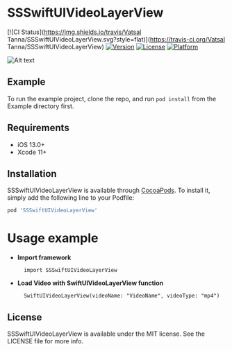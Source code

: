 # SSSwiftUIVideoLayerView

[![CI Status](https://img.shields.io/travis/Vatsal Tanna/SSSwiftUIVideoLayerView.svg?style=flat)](https://travis-ci.org/Vatsal Tanna/SSSwiftUIVideoLayerView)
[![Version](https://img.shields.io/cocoapods/v/SSSwiftUIVideoLayerView.svg?style=flat)](https://cocoapods.org/pods/SSSwiftUIVideoLayerView)
[![License](https://img.shields.io/cocoapods/l/SSSwiftUIVideoLayerView.svg?style=flat)](https://cocoapods.org/pods/SSSwiftUIVideoLayerView)
[![Platform](https://img.shields.io/cocoapods/p/SSSwiftUIVideoLayerView.svg?style=flat)](https://cocoapods.org/pods/SSSwiftUIVideoLayerView)

![Alt text](https://github.com/simformsolutions/SSSwiftUIVideoLayerView/blob/master/SSSwiftUIVideoLayerExample.gif?raw=true)

## Example

To run the example project, clone the repo, and run `pod install` from the Example directory first.

## Requirements
- iOS 13.0+
- Xcode 11+

## Installation

SSSwiftUIVideoLayerView is available through [CocoaPods](https://cocoapods.org). To install
it, simply add the following line to your Podfile:

```ruby
pod 'SSSwiftUIVideoLayerView'
```

# Usage example
-
    **Import framework**

        import SSSwiftUIVideoLayerView
   
-
    **Load Video with SwiftUIVideoLayerView function**
      
        SwiftUIVideoLayerView(videoName: "VideoName", videoType: "mp4")

## License

SSSwiftUIVideoLayerView is available under the MIT license. See the LICENSE file for more info.
